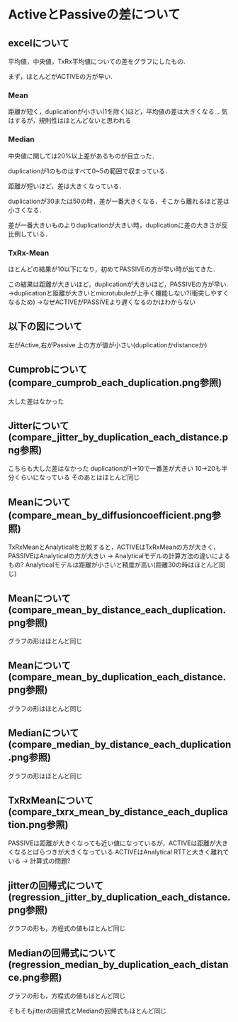 # ActiveとPassiveの差について

## excelについて
平均値，中央値，TxRx平均値についての差をグラフにしたもの.

まず，ほとんどがACTIVEの方が早い.
### Mean
距離が短く，duplicationが小さい(1を除く)ほど，平均値の差は大きくなる...
気はするが，規則性はほとんどないと思われる

### Median
中央値に関しては20%以上差があるものが目立った．

duplicationが1のものはすべて0~5の範囲で収まっている．

距離が短いほど，差は大きくなっている．

duplicationが30または50の時，差が一番大きくなる．そこから離れるほど差は小さくなる．

差が一番大きいものよりduplicationが大きい時，duplicationに差の大きさが反比例している．

### TxRx-Mean
ほとんどの結果が10以下になり，初めてPASSIVEの方が早い時が出てきた．

この結果は距離が大きいほど，duplicationが大きいほど，PASSIVEの方が早い.
->duplicationと距離が大きいとmicrotubuleが上手く機能しない?(衝突しやすくなるため)
->なぜACTIVEがPASSIVEより遅くなるのかはわからない

## 以下の図について
左がActive,右がPassive
上の方が値が小さい(duplicationかdistanceか)

## Cumprobについて(compare_cumprob_each_duplication.png参照)
大した差はなかった

## Jitterについて(compare_jitter_by_duplication_each_distance.png参照)
こちらも大した差はなかった
duplicationが1->10で一番差が大きい
10->20も半分くらいになっている
そのあとはほとんど同じ

## Meanについて(compare_mean_by_diffusioncoefficient.png参照)
TxRxMeanとAnalyticalを比較すると，ACTIVEはTxRxMeanの方が大きく，PASSIVEはAnalyticalの方が大きい
-> Analyticalモデルの計算方法の違いによるもの?
Analyticalモデルは距離が小さいと精度が高い(距離30の時はほとんど同じ)

## Meanについて(compare_mean_by_distance_each_duplication.png参照)
グラフの形はほとんど同じ

## Meanについて(compare_mean_by_duplication_each_distance.png参照)
グラフの形はほとんど同じ

## Medianについて(compare_median_by_distance_each_duplication.png参照)
グラフの形はほとんど同じ

## TxRxMeanについて(compare_txrx_mean_by_distance_each_duplication.png参照)
PASSIVEは距離が大きくなっても近い値になっているが，ACTIVEは距離が大きくなるとばらつきが大きくなっている
ACTIVEはAnalytical RTTと大きく離れている -> 計算式の問題?

## jitterの回帰式について(regression_jitter_by_duplication_each_distance.png参照)
グラフの形も，方程式の値もほとんど同じ

## Medianの回帰式について(regression_median_by_duplication_each_distance.png参照)
グラフの形も，方程式の値もほとんど同じ

そもそもjitterの回帰式とMedianの回帰式もほとんど同じ
